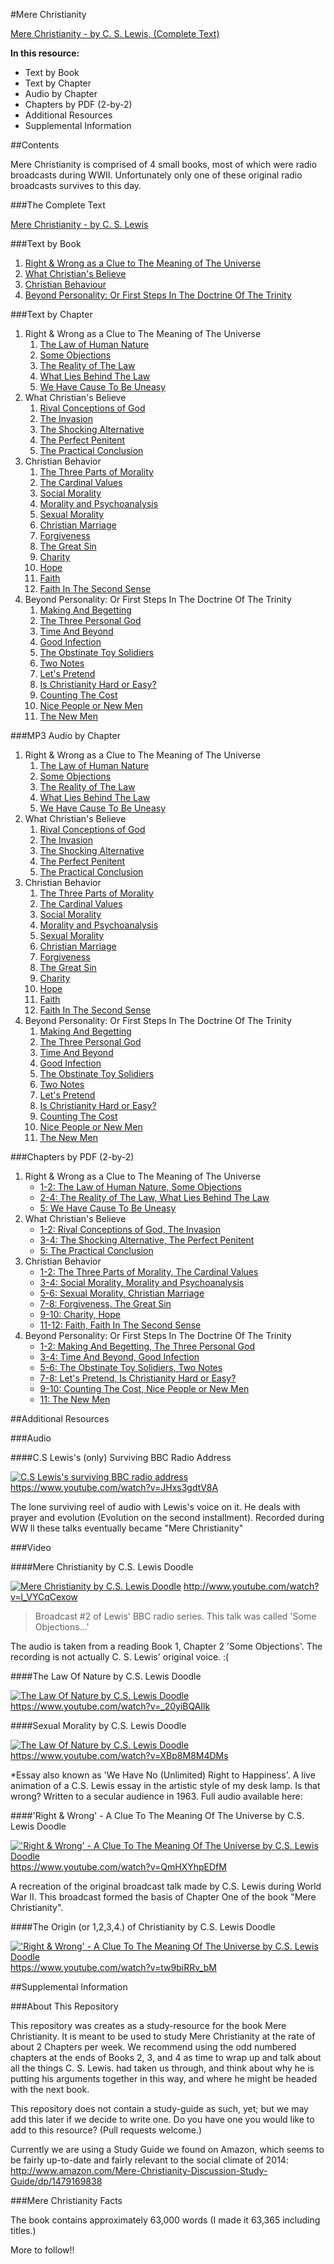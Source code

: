 #Mere Christianity

[Mere Christianity - by C. S. Lewis, (Complete Text)](https://github.com/F1LT3R/mere-christianity/blob/master/Mere-Christianity-C.-S.-Lewis.-Full-Book.md)

**In this resource:**

 - Text by Book
 - Text by Chapter
 - Audio by Chapter
 - Chapters by PDF (2-by-2)
 - Additional Resources
 - Supplemental Information

##Contents

Mere Christianity is comprised of 4 small books, most of which were radio broadcasts during WWII. Unfortunately only one of these original radio broadcasts survives to this day.

###The Complete Text

[Mere Christianity - by C. S. Lewis](https://github.com/F1LT3R/mere-christianity/blob/master/Mere-Christianity-C.-S.-Lewis.-Full-Book.md)


###Text by Book

1. [Right & Wrong as a Clue to The Meaning of The Universe](Mere-Christianity-Book-1.-Right-&-Wrong-as-a-Clue-to-The-Meaning-of-The-Universe.md)
2. [What Christian's Believe](https://github.com/F1LT3R/mere-christianity/blob/master/book-2/Mere-Christianity-Book-2.-What-Christians-Believe.md)
3. [Christian Behaviour](https://github.com/F1LT3R/mere-christianity/blob/master/book-3/Mere-Christianity-Book-3.-Christian-Behaviour.md)
4. [Beyond Personality: Or First Steps In The Doctrine Of The Trinity](https://github.com/F1LT3R/mere-christianity/blob/master/book-4/Mere-Christianity-Book-4.-Beyond-Personality.md)

###Text by Chapter

1. Right & Wrong as a Clue to The Meaning of The Universe
    1. [The Law of Human Nature](https://github.com/F1LT3R/mere-christianity/blob/master/book-1/1.1.-The-Law-of-Human-Nature.md)
    2. [Some Objections](https://github.com/F1LT3R/mere-christianity/blob/master/book-1/1.2.-Some-Objections.md)
    3. [The Reality of The Law](https://github.com/F1LT3R/mere-christianity/blob/master/book-1/1.3.-The-Reality-of-The-Law.md)
    4. [What Lies Behind The Law](https://github.com/F1LT3R/mere-christianity/blob/master/book-1/1.4.-What-Lies-Behind-The-Law.md)
    5. [We Have Cause To Be Uneasy](https://github.com/F1LT3R/mere-christianity/blob/master/book-1/1.5.-We-Have-Cause-To-Be-Uneasy.md)
2. What Christian's Believe
    1. [Rival Conceptions of God](https://github.com/F1LT3R/mere-christianity/blob/master/book-2/2.1.-Rival-Conceptions-of-God.md)
    2. [The Invasion](https://github.com/F1LT3R/mere-christianity/blob/master/book-2/2.2.-The-Invasion.md)
    3. [The Shocking Alternative](https://github.com/F1LT3R/mere-christianity/blob/master/book-2/2.3.-The-Shocking-Alternative.md)
    4. [The Perfect Penitent](https://github.com/F1LT3R/mere-christianity/blob/master/book-2/2.4.-The-Perfect-Penitent.md)
    5. [The Practical Conclusion](https://github.com/F1LT3R/mere-christianity/blob/master/book-2/2.5.-The-Practical-Conclusion.md)
3. Christian Behavior
    1. [The Three Parts of Morality](https://github.com/F1LT3R/mere-christianity/blob/master/book-3/3.1.-The-Three-Parts-Of-Morality.md)
    2. [The Cardinal Values](https://github.com/F1LT3R/mere-christianity/blob/master/book-3/3.2.-The-Cardinal-Virtues.md)
    3. [Social Morality](https://github.com/F1LT3R/mere-christianity/blob/master/book-3/3.3.-Social-Morality.md)
    4. [Morality and Psychoanalysis](https://github.com/F1LT3R/mere-christianity/blob/master/book-3/3.4.-Morality-and-Psychoanalysis.md)
    5. [Sexual Morality](https://github.com/F1LT3R/mere-christianity/blob/master/book-3/3.5.-Sexual-Morality.md)
    6. [Christian Marriage](https://github.com/F1LT3R/mere-christianity/blob/master/book-3/3.6.-Christian-Marriage.md)
    7. [Forgiveness](https://github.com/F1LT3R/mere-christianity/blob/master/book-3/3.7.-Forgivness.md)
    8. [The Great Sin](https://github.com/F1LT3R/mere-christianity/blob/master/book-3/3.8.-The-Great-Sin.md)
    9. [Charity](https://github.com/F1LT3R/mere-christianity/blob/master/book-3/3.9.-Charity.md)
    10. [Hope](https://github.com/F1LT3R/mere-christianity/blob/master/book-3/3.10.-Hope.md)
    11. [Faith](https://github.com/F1LT3R/mere-christianity/blob/master/book-3/3.11.-Faith.md)
    12. [Faith In The Second Sense](https://github.com/F1LT3R/mere-christianity/blob/master/book-3/3.12.-Faith-In-The-Second-Sense.md)
4. Beyond Personality: Or First Steps In The Doctrine Of The Trinity
    1. [Making And Begetting](https://github.com/F1LT3R/mere-christianity/blob/master/book-4/4.1.-Making-and-Begetting.md)
    2. [The Three Personal God](https://github.com/F1LT3R/mere-christianity/blob/master/book-4/4.2.-The-Three-Personal-God.md)
    3. [Time And Beyond](https://github.com/F1LT3R/mere-christianity/blob/master/book-4/4.3.-Time-and-Beyond-Time.md)
    4. [Good Infection](https://github.com/F1LT3R/mere-christianity/blob/master/book-4/4.4.-Good-Infection.md)
    5. [The Obstinate Toy Solidiers](https://github.com/F1LT3R/mere-christianity/blob/master/book-4/4.5.-The-Obstinate-Toy-Solidiers.md)
    6. [Two Notes](https://github.com/F1LT3R/mere-christianity/blob/master/book-4/4.6.-Two-Notes.md)
    7. [Let's Pretend](https://github.com/F1LT3R/mere-christianity/blob/master/book-4/4.7.-Lets-Pretend.md)
    8. [Is Christianity Hard or Easy?](https://github.com/F1LT3R/mere-christianity/blob/master/book-4/4.8.-Is-Christianity-Hard-or-Easy.md)
    9. [Counting The Cost](https://github.com/F1LT3R/mere-christianity/blob/master/book-4/4.9.-Counting-The-Cost.md)
    10. [Nice People or New Men](https://github.com/F1LT3R/mere-christianity/blob/master/book-4/4.10.-Nice-People-or-New-Men.md)
    11. [The New Men](https://github.com/F1LT3R/mere-christianity/blob/master/book-4/4.11.-The-New-Men.md)

###MP3 Audio by Chapter

1. Right & Wrong as a Clue to The Meaning of The Universe
    1. [The Law of Human Nature](https://f1lt3r.github.io/mere-christianity/book-1/1.1.-The-Law-of-Human-Nature.mp3)
    2. [Some Objections](https://github.com/F1LT3R/mere-christianity/blob/master/book-1/1.2.-Some-Objections.mp3)
    3. [The Reality of The Law](https://f1lt3r.github.io/mere-christianity/book-1/1.3.-The-Reality-of-The-Law.mp3)
    4. [What Lies Behind The Law](https://f1lt3r.github.io/mere-christianity/book-1/1.4.-What-Lies-Behind-The-Law.mp3)
    5. [We Have Cause To Be Uneasy](https://f1lt3r.github.io/mere-christianity/book-1/1.5.-We-Have-Cause-To-Be-Uneasy.mp3)
2. What Christian's Believe
    1. [Rival Conceptions of God](https://f1lt3r.github.io/mere-christianity/book-2/2.1.-Rival-Conceptions-of-God.mp3)
    2. [The Invasion](https://f1lt3r.github.io/mere-christianity/book-2/2.2.-The-Invasion.mp3)
    3. [The Shocking Alternative](https://f1lt3r.github.io/mere-christianity/book-2/2.3.-The-Shocking-Alternative.mp3)
    4. [The Perfect Penitent](https://f1lt3r.github.io/mere-christianity/book-2/2.4.-The-Perfect-Penitent.mp3)
    5. [The Practical Conclusion](https://f1lt3r.github.io/mere-christianity/book-2/2.5.-The-Practical-Conclusion.mp3)
3. Christian Behavior
    1. [The Three Parts of Morality](https://f1lt3r.github.io/mere-christianity/book-3/3.1.-The-Three-Parts-Of-Morality.mp3)
    2. [The Cardinal Values](https://f1lt3r.github.io/mere-christianity/book-3/3.2.-The-Cardinal-Virtues.mp3)
    3. [Social Morality](https://f1lt3r.github.io/mere-christianity/book-3/3.3.-Social-Morality.mp3)
    4. [Morality and Psychoanalysis](https://f1lt3r.github.io/mere-christianity/book-3/3.4.-Morality-and-Psychoanalysis.mp3)
    5. [Sexual Morality](https://f1lt3r.github.io/mere-christianity/book-3/3.5.-Sexual-Morality.mp3)
    6. [Christian Marriage](https://f1lt3r.github.io/mere-christianity/book-3/3.6.-Christian-Marriage.mp3)
    7. [Forgiveness](https://f1lt3r.github.io/mere-christianity/book-3/3.7.-Forgivness.mp3)
    8. [The Great Sin](https://f1lt3r.github.io/mere-christianity/book-3/3.8.-The-Great-Sin.mp3)
    9. [Charity](https://f1lt3r.github.io/mere-christianity/book-3/3.9.-Charity.mp3)
    10. [Hope](https://f1lt3r.github.io/mere-christianity/book-3/3.10.-Hope.mp3)
    11. [Faith](https://f1lt3r.github.io/mere-christianity/book-3/3.11.-Faith.mp3)
    12. [Faith In The Second Sense](https://f1lt3r.github.io/mere-christianity/book-3/3.12.-Faith-In-The-Second-Sense.mp3)
4. Beyond Personality: Or First Steps In The Doctrine Of The Trinity
    1. [Making And Begetting](https://f1lt3r.github.io/mere-christianity/book-4/4.1.-Making-and-Begetting.mp3)
    2. [The Three Personal God](https://f1lt3r.github.io/mere-christianity/book-4/4.2.-The-Three-Personal-God.mp3)
    3. [Time And Beyond](https://f1lt3r.github.io/mere-christianity/book-4/4.3.-Time-and-Beyond-Time.mp3)
    4. [Good Infection](https://f1lt3r.github.io/mere-christianity/book-4/4.4.-Good-Infection.mp3)
    5. [The Obstinate Toy Solidiers](https://f1lt3r.github.io/mere-christianity/book-4/4.5.-The-Obstinate-Toy-Solidiers.mp3)
    6. [Two Notes](https://f1lt3r.github.io/mere-christianity/book-4/4.6.-Two-Notes.mp3)
    7. [Let's Pretend](https://f1lt3r.github.io/mere-christianity/book-4/4.7.-Lets-Pretend.mp3)
    8. [Is Christianity Hard or Easy?](https://f1lt3r.github.io/mere-christianity/book-4/4.8.-Is-Christianity-Hard-or-Easy.mp3)
    9. [Counting The Cost](https://f1lt3r.github.io/mere-christianity/book-4/4.9.-Counting-The-Cost.mp3)
    10. [Nice People or New Men](https://f1lt3r.github.io/mere-christianity/book-4/4.10.-Nice-People-or-New-Men.mp3)
    11. [The New Men](https://f1lt3r.github.io/mere-christianity/book-4/4.11.-The-New-Men.mp3)

###Chapters by PDF (2-by-2)

1. Right & Wrong as a Clue to The Meaning of The Universe
    - [1-2: The Law of Human Nature, Some Objections](https://f1lt3r.github.io/mere-christianity/book-1/MereChristianity-Book1-Chapters1-2.pdf)
    - [2-4: The Reality of The Law, What Lies Behind The Law](https://f1lt3r.github.io/mere-christianity/book-1/MereChristianity-Book1-Chapters3-4.pdf)
    - [5: We Have Cause To Be Uneasy](https://f1lt3r.github.io/mere-christianity/book-1/MereChristianity-Book1-Chapters5.pdf)
2. What Christian's Believe
    - [1-2: Rival Conceptions of God, The Invasion](https://f1lt3r.github.io/mere-christianity/book-2/MereChristianity-Book2-Chapters1-2.pdf)
    - [3-4: The Shocking Alternative, The Perfect Penitent](https://f1lt3r.github.io/mere-christianity/book-2/MereChristianity-Book2-Chapters3-4.pdf)
    - [5: The Practical Conclusion](https://f1lt3r.github.io/mere-christianity/book-2/MereChristianity-Book2-Chapter5.pdf)
3. Christian Behavior
    - [1-2: The Three Parts of Morality, The Cardinal Values](https://f1lt3r.github.io/mere-christianity/book-3/MereChristianity-Book3-Chapters1-2.pdf)
    - [3-4: Social Morality, Morality and Psychoanalysis](https://f1lt3r.github.io/mere-christianity/book-3/MereChristianity-Book3-Chapters3-4.pdf)
    - [5-6: Sexual Morality, Christian Marriage](https://f1lt3r.github.io/mere-christianity/book-3/MereChristianity-Book3-Chapters5-6.pdf)
    - [7-8: Forgiveness, The Great Sin](https://f1lt3r.github.io/mere-christianity/book-3/MereChristianity-Book3-Chapters7-8.pdf)
    - [9-10: Charity, Hope](https://f1lt3r.github.io/mere-christianity/book-3/ereChristianity-Book3-Chapters9-10.pdf)
    - [11-12: Faith, Faith In The Second Sense](https://f1lt3r.github.io/mere-christianity/book-3/MereChristianity-Book3-Chapters11-12.pdf)
4. Beyond Personality: Or First Steps In The Doctrine Of The Trinity
    - [1-2: Making And Begetting, The Three Personal God](https://f1lt3r.github.io/mere-christianity/book-4/MereChristianity-Book4-Chapters1-2.pdf)
    - [3-4: Time And Beyond, Good Infection](https://f1lt3r.github.io/mere-christianity/book-4/MereChristianity-Book4-Chapters3-4.pdf)
    - [5-6: The Obstinate Toy Solidiers, Two Notes](https://f1lt3r.github.io/mere-christianity/book-4/ereChristianity-Book4-Chapters5-6.pdf)
    - [7-8: Let's Pretend, Is Christianity Hard or Easy?](https://f1lt3r.github.io/mere-christianity/book-4/MereChristianity-Book4-Chapters7-8.pdf)
    - [9-10: Counting The Cost, Nice People or New Men](https://f1lt3r.github.io/mere-christianity/book-4/MereChristianity-Book4-Chapters9-10.pdf)
    - [11: The New Men](https://f1lt3r.github.io/mere-christianity/book-4/MereChristianity-Book4-Chapters11.pdf)

##Additional Resources

###Audio

####C.S Lewis's (only) Surviving BBC Radio Address

[![C.S Lewis's surviving BBC radio address](https://i.ytimg.com/vi/JHxs3gdtV8A/mqdefault.jpg)](https://www.youtube.com/watch?v=JHxs3gdtV8A)
https://www.youtube.com/watch?v=JHxs3gdtV8A

The lone surviving reel of audio with Lewis's voice on it. He deals with prayer and evolution (Evolution on the second installment). Recorded during WW ll these talks eventually became "Mere Christianity"

###Video

####Mere Christianity by C.S. Lewis Doodle

[![Mere Christianity by C.S. Lewis Doodle](https://i.ytimg.com/vi/l_VYCqCexow/mqdefault.jpg)](http://www.youtube.com/watch?v=l_VYCqCexow)
http://www.youtube.com/watch?v=l_VYCqCexow

> Broadcast #2 of Lewis' BBC radio series. This talk was called 'Some Objections...'
 
The audio is taken from a reading Book 1, Chapter 2 'Some Objections'. The recording is not actually C. S. Lewis' original voice. :(


####The Law Of Nature by C.S. Lewis Doodle

[![The Law Of Nature by C.S. Lewis Doodle](https://i.ytimg.com/vi_webp/_20yiBQAIlk/mqdefault.webp)](https://www.youtube.com/watch?v=_20yiBQAIlk)
https://www.youtube.com/watch?v=_20yiBQAIlk


####Sexual Morality by C.S. Lewis Doodle

[![The Law Of Nature by C.S. Lewis Doodle](https://i.ytimg.com/vi_webp/XBp8M8M4DMs/mqdefault.webp)](https://www.youtube.com/watch?v=XBp8M8M4DMs)
https://www.youtube.com/watch?v=XBp8M8M4DMs

*Essay also known as 'We Have No (Unlimited) Right to Happiness'. A live animation of a C.S. Lewis essay in the artistic style of my desk lamp. Is that wrong? Written to a secular audience in 1963. Full audio available here:

####'Right & Wrong' - A Clue To The Meaning Of The Universe by C.S. Lewis Doodle

[!['Right & Wrong' - A Clue To The Meaning Of The Universe by C.S. Lewis Doodle](https://i.ytimg.com/vi/QmHXYhpEDfM/mqdefault.jpg)](https://www.youtube.com/watch?v=QmHXYhpEDfM)
https://www.youtube.com/watch?v=QmHXYhpEDfM

A recreation of the original broadcast talk made by C.S. Lewis during World War II. This broadcast formed the basis of Chapter One of the book "Mere Christianity". 

####The Origin (or 1,2,3,4.) of Christianity by C.S. Lewis Doodle

[!['Right & Wrong' - A Clue To The Meaning Of The Universe by C.S. Lewis Doodle](https://i.ytimg.com/vi/tw9biRRv_bM/mqdefault.jpg)](https://www.youtube.com/watch?v=tw9biRRv_bM)
https://www.youtube.com/watch?v=tw9biRRv_bM



##Supplemental Information

###About This Repository

This repository was creates as a study-resource for the book Mere Christianity. It is meant to be used to study Mere Christianity at the rate of about 2 Chapters per week. We recommend using the odd numbered chapters at the ends of Books 2, 3, and 4 as time to wrap up and talk about all the things C. S. Lewis. had taken us through, and think about why he is putting his arguments together in this way, and where he might be headed with the next book.

This repository does not contain a study-guide as such, yet; but we may add this later if we decide to write one. Do you have one you would like to add to this resource? (Pull requests welcome.)

Currently we are using a Study Guide we found on Amazon, which seems to be fairly up-to-date and fairly relevant to the social climate of 2014: http://www.amazon.com/Mere-Christianity-Discussion-Study-Guide/dp/1479169838

###Mere Christianity Facts

The book contains approximately 63,000 words (I made it 63,365 including titles.)

More to follow!!

